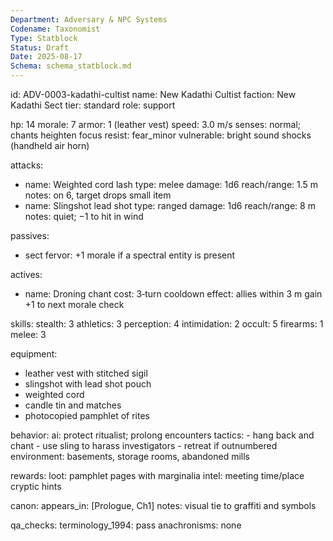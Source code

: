 ```yaml
---
Department: Adversary & NPC Systems
Codename: Taxonomist
Type: Statblock
Status: Draft
Date: 2025-08-17
Schema: schema_statblock.md
---
```


id: ADV-0003-kadathi-cultist
name: New Kadathi Cultist
faction: New Kadathi Sect
tier: standard
role: support

hp: 14
morale: 7
armor: 1 (leather vest)
speed: 3.0 m/s
senses: normal; chants heighten focus
resist: fear_minor
vulnerable: bright sound shocks (handheld air horn)

attacks:
  - name: Weighted cord lash
    type: melee
    damage: 1d6
    reach/range: 1.5 m
    notes: on 6, target drops small item
  - name: Slingshot lead shot
    type: ranged
    damage: 1d6
    reach/range: 8 m
    notes: quiet; −1 to hit in wind

passives:
  - sect fervor: +1 morale if a spectral entity is present

actives:
  - name: Droning chant
    cost: 3‑turn cooldown
    effect: allies within 3 m gain +1 to next morale check

skills:
  stealth: 3
  athletics: 3
  perception: 4
  intimidation: 2
  occult: 5
  firearms: 1
  melee: 3

equipment:
  - leather vest with stitched sigil
  - slingshot with lead shot pouch
  - weighted cord
  - candle tin and matches
  - photocopied pamphlet of rites

behavior:
  ai: protect ritualist; prolong encounters
  tactics:
    - hang back and chant
    - use sling to harass investigators
    - retreat if outnumbered
  environment: basements, storage rooms, abandoned mills

rewards:
  loot: pamphlet pages with marginalia
  intel: meeting time/place cryptic hints

canon:
  appears_in: [Prologue, Ch1]
  notes: visual tie to graffiti and symbols

qa_checks:
  terminology_1994: pass
  anachronisms: none
